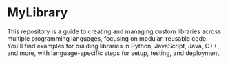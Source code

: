 # MyLibrary
This repository is a guide to creating and managing custom libraries across multiple programming languages, focusing on modular, reusable code. You'll find examples for building libraries in Python, JavaScript, Java, C++, and more, with language-specific steps for setup, testing, and deployment.
